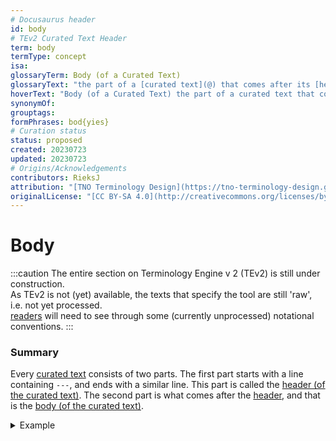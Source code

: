 ```yaml
---
# Docusaurus header
id: body
# TEv2 Curated Text Header
term: body
termType: concept
isa:
glossaryTerm: Body (of a Curated Text)
glossaryText: "the part of a [curated text](@) that comes after its [header](@), i.e. behind the so-called 'front-matter'."
hoverText: "Body (of a Curated Text) the part of a curated text that comes after its its header (also called the 'front-matter')."
synonymOf:
grouptags:
formPhrases: bod{yies}
# Curation status
status: proposed
created: 20230723
updated: 20230723
# Origins/Acknowledgements
contributors: RieksJ
attribution: "[TNO Terminology Design](https://tno-terminology-design.github.io/tev2-specifications/docs/tev2)"
originalLicense: "[CC BY-SA 4.0](http://creativecommons.org/licenses/by-sa/4.0/?ref=chooser-v1)"
---
```


# Body

:::caution
The entire section on Terminology Engine v 2 (TEv2) is still under construction.<br/>
As TEv2 is not (yet) available, the texts that specify the tool are still 'raw', i.e. not yet processed.<br/>[readers](@) will need to see through some (currently unprocessed) notational conventions.
:::

### Summary

Every [curated text](@) consists of two parts. The first part starts with a line containing `---`, and ends with a similar line. This part is called the [header (of the curated text)](header@). The second part is what comes after the [header](@), and that is the [body (of the curated text)](body@). 

<details>
  <summary>Example</summary>
  <div>

~~~ yaml
---
# here is where the header-stuff of the curated text goes.
# the body of the curated text starts below the next line.
---

# Curated Text
A curated text starts with three dashes `---`.
This indicates the start of its (YAML) header.
Typically, the header consists of a sequence of key-value pairs.
The header is terminated with onother three dashes and a new line.

The body of the curated text starts behind the header block.
It is typically markdown, but other constructs may be inserted
that contribute to the rendering of these texts in a (static) website.
An example of this is [MDX](https://mdxjs.com/).
A discussion on these other constructs is outside the scope of this document.
~~~

  </div>
</details>
